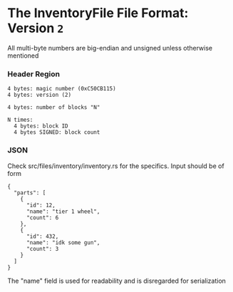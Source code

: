 # The InventoryFile File Format: Version `2`

All multi-byte numbers are big-endian and unsigned unless otherwise mentioned

### Header Region
```
4 bytes: magic number (0xC50CB115)
4 bytes: version (2)

4 bytes: number of blocks "N"

N times:
  4 bytes: block ID
  4 bytes SIGNED: block count
```

### JSON
Check src/files/inventory/inventory.rs for the specifics. Input should be of form
```
{
  "parts": [
    {
      "id": 12,
      "name": "tier 1 wheel",
      "count": 6
    },
    {
      "id": 432,
      "name": "idk some gun",
      "count": 3
    } 
  ]
}
```
The "name" field is used for readability and is disregarded for serialization